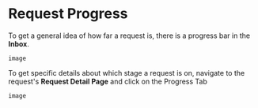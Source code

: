 # Request Progress

To get a general idea of how far a request is, there is a progress bar in the **Inbox**.

`image`

To get specific details about which stage a request is on, navigate to the request's **Request Detail Page** and click on the Progress Tab

`image`
